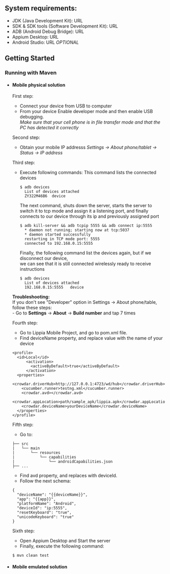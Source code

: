 ## System requirements:
- JDK (Java Development Kit): URL 
- SDK & SDK tools (Software Development Kit): URL
- ADB (Android Debug Bridge): URL
- Appium Desktop: URL
- Android Studio: URL _OPTIONAL_

## Getting Started

### Running with Maven

- #### Mobile physical solution
  First step:
    - Connect your device from USB to computer
    - From your device
      Enable developer mode and then enable USB debugging.   
      _Make sure that your cell phone is in file transfer mode and that the PC has detected it correctly_   

  Second step:
    - Obtain your mobile IP addresss
      _Settings -> About phone/tablet -> Status -> IP address_

  Third step:
    - Execute following commands:
      This command lists the connected devices
      ```
      $ adb devices
        List of devices attached
        ZY322M46B6	device
      ``` 
      The next command, shuts down the server, starts the server to switch it to tcp mode and assign it   a listening port, and finally connects to our device through its ip and previously assigned port
      ```
      $ adb kill-server && adb tcpip 5555 && adb connect ip:5555
        * daemon not running; starting now at tcp:5037
        * daemon started successfully
        restarting in TCP mode port: 5555
        connected to 192.168.0.15:5555
      ```
      Finally, the following command list the devices again, but if we disconnect our device,    
      we can see that it is still connected wirelessly ready to receive instructions
      ```
      $ adb devices
        List of devices attached
        192.168.0.15:5555	device
      ```

  **Troubleshooting:**   
    If you don't see "Developer" option in Settings -> About phone/table, follow these steps:   
      - Go to **Settings** -> **About** -> **Build number** and tap 7 times

  Fourth step:
    - Go to Lippia Mobile Project, and go to pom.xml file.
    - Find deviceName property, and replace value with the name of your device
    ```
    <profile>
      <id>Local</id>
          <activation>
            <activeByDefault>true</activeByDefault>
          </activation>
      <properties>
        <crowdar.driverHub>http://127.0.0.1:4723/wd/hub</crowdar.driverHub>
        <cucumber.runner>testng.xml</cucumber.runner>
        <crowdar.avd></crowdar.avd>
        <crowdar.appLocation>path/sample_apk/lippia.apk</crowdar.appLocation>
        <crowdar.deviceName>yourDeviceName</crowdar.deviceName>
      </properties>
    </profile>
    ```

  Fifth step:   
    - Go to:
    ```
    ├── src
    |   └── main
    |       └── resources
    |           └── capabilities
    |               └── androidCapabilities.json 
    ├── ...
    ```
    - Find avd property, and replaces with deviceId.   
    - Follow the next schema:
    ```
    {
      "deviceName": "{{deviceName}}",
      "app": "{{app}}",
      "platformName": "Android",
      "deviceId": "ip:5555",
      "resetKeyboard": "true",
      "unicodeKeyboard": "true"
    }
    ```

  Sixth step:
    - Open Appium Desktop and Start the server
    - Finally, execute the following command:   
    ```
    $ mvn clean test
    ```


- #### Mobile emulated solution
